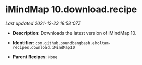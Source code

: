 # iMindMap 10.download.recipe

_Last updated 2021-12-23 19:58:07Z_

- **Description**: Downloads the latest version of iMindMap 10.

- **Identifier**: `com.github.poundbangbash.eholtam-recipes.download.iMindMap10`

- **Parent Recipes**: `None`